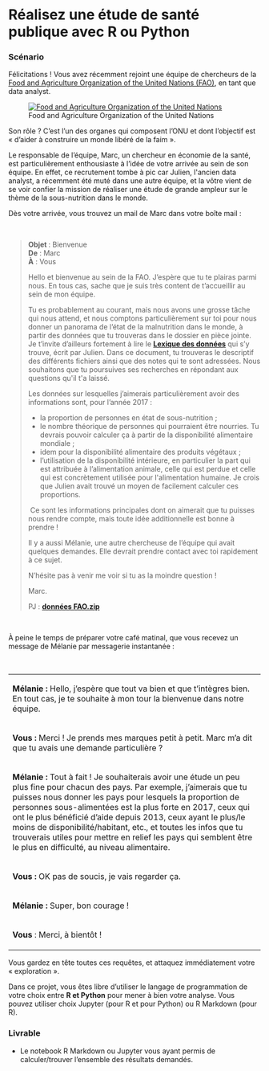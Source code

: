 <h1>Réalisez une étude de santé publique avec R ou Python</h1>
<h3>Scénario</h3>
<p>Félicitations&nbsp;! Vous avez récemment rejoint une équipe de chercheurs de la <a href="http://www.fao.org/home/fr/">
  Food and Agriculture Organization of the United Nations (FAO)</a>, en tant que data analyst.</p>
<figure><a href="https://user.oc-static.com/upload/2020/11/23/16061289311922_Capture%20d%E2%80%99e%CC%81cran%202020-11-23%20a%CC%80%2011.06.07.png" class="oc-imageLink oc-imageLink--disabled"><img src="https://user.oc-static.com/upload/2020/11/23/16061289311922_Capture%20d%E2%80%99e%CC%81cran%202020-11-23%20a%CC%80%2011.06.07.png" alt="Food and Agriculture Organization of the United Nations"></a>
<figcaption>Food and Agriculture Organization of the United Nations</figcaption>
</figure>
<p>Son rôle&nbsp;? C’est l’un des organes qui composent l’ONU et dont l’objectif est «&nbsp;d’aider à construire un monde libéré de la faim&nbsp;».&nbsp;</p>
<p>Le responsable de l’équipe, Marc, un chercheur en économie de la santé, est particulièrement enthousiaste à l’idée de votre arrivée au sein de son équipe. En effet, ce recrutement tombe à pic car Julien, l'ancien data analyst, a récemment été muté dans une autre équipe, et la vôtre vient de se voir confier la mission de réaliser une étude de grande ampleur sur le thème de la sous-nutrition dans le monde.</p>
<p>Dès votre arrivée, vous trouvez un mail de Marc dans votre boîte mail&nbsp;:</p>
<p>&nbsp;</p>
<blockquote>
<p><strong>Objet&nbsp;</strong>: Bienvenue<br><strong>De</strong>&nbsp;: Marc<br><strong>À</strong>&nbsp;: Vous</p>
<p>Hello et bienvenue au sein de la FAO. J’espère que tu te plairas parmi nous. En tous cas, sache que je suis très content de t’accueillir au sein de mon équipe.</p>
<p>Tu es probablement au courant, mais nous avons une grosse tâche qui nous attend, et nous comptons particulièrement sur toi pour nous donner un panorama de l’état de la malnutrition dans le monde, à partir des données que tu trouveras dans le dossier en pièce jointe. Je t’invite d’ailleurs fortement à lire le <a href="https://s3.eu-west-1.amazonaws.com/course.oc-static.com/projects/DAN_V2_P4/Lexique+des+donne%CC%81es.pdf"><strong>Lexique des données</strong></a> qui s’y trouve, écrit par Julien. Dans ce document, tu trouveras le descriptif des différents fichiers ainsi que des notes qui te sont adressées. Nous souhaitons que tu poursuives ses recherches en répondant aux questions qu'il t'a laissé.</p>
<p>Les données sur lesquelles j’aimerais particulièrement avoir des informations sont, pour l’année 2017 :</p>
<ul>
<li>la proportion de personnes en état de sous-nutrition ;</li>
<li>le nombre théorique de personnes qui pourraient être nourries. Tu devrais pouvoir calculer ça à partir de la disponibilité alimentaire mondiale ;</li>
<li>idem pour la disponibilité alimentaire des produits végétaux ;</li>
<li>l’utilisation de la disponibilité intérieure, en particulier la part qui est attribuée à l’alimentation animale, celle qui est perdue et celle qui est concrètement utilisée pour l'alimentation humaine. Je crois que Julien avait trouvé un moyen de facilement calculer ces proportions.</li>
</ul>
<p>&nbsp;Ce sont les informations principales dont on aimerait que tu puisses nous rendre compte, mais toute idée additionnelle est bonne à prendre&nbsp;!&nbsp;</p>
<p>Il y a aussi Mélanie, une autre chercheuse de l’équipe qui avait quelques demandes. Elle devrait prendre contact avec toi rapidement à ce sujet.</p>
<p>N’hésite pas à venir me voir si tu as la moindre question&nbsp;!</p>
<p>Marc.</p>
<p>PJ&nbsp;:&nbsp;<a href="https://s3-eu-west-1.amazonaws.com/static.oc-static.com/prod/courses/files/parcours-data-analyst/DAN-P4-FAO.zip"><strong>données FAO.zip</strong></a>&nbsp;</p>
</blockquote>
<p>&nbsp;</p>
<p>À peine le temps de préparer votre café matinal, que vous recevez un message de Mélanie par messagerie instantanée&nbsp;:</p>
<p>&nbsp;</p>
<div class="oc-tableContainer"><table>
<tbody>
<tr>
<td>
<p><strong>Mélanie : </strong>Hello, j’espère que tout va bien et que t’intègres bien. En tout cas, je te souhaite à mon tour la bienvenue dans notre équipe.</p>
</td>
</tr>
<tr>
<td>
<p><strong>Vous :&nbsp;</strong>Merci&nbsp;! Je prends mes marques petit à petit. Marc m’a dit que tu avais une demande particulière&nbsp;?</p>
</td>
</tr>
<tr>
<td>
<p><strong>Mélanie :&nbsp;</strong>Tout à fait&nbsp;! Je souhaiterais avoir une étude un peu plus fine pour chacun des pays. Par exemple, j’aimerais que tu puisses nous donner les pays pour lesquels la proportion de personnes sous-alimentées est la plus forte en 2017, ceux qui ont le plus bénéficié d’aide depuis 2013, ceux ayant le plus/le moins de disponibilité/habitant, etc., et toutes les infos que tu trouverais utiles pour mettre en relief les pays qui semblent être le plus en difficulté, au niveau alimentaire.</p>
</td>
</tr>
<tr>
<td>
<p><strong>Vous :&nbsp;</strong>OK pas de soucis, je vais regarder ça.</p>
</td>
</tr>
<tr>
<td>
<p><strong>Mélanie :&nbsp;</strong>Super, bon courage !</p>
</td>
</tr>
<tr>
<td>
<p><strong>Vous</strong> :&nbsp;Merci, à bientôt !</p>
</td>
</tr>
</tbody>
</table></div>
<p>Vous gardez en tête toutes ces requêtes, et attaquez immédiatement votre «&nbsp;exploration&nbsp;».</p>
<aside data-claire-semantic="information">
<p>Dans ce projet, vous êtes libre d’utiliser le langage de programmation de votre choix entre <strong>R et Python</strong> pour mener à bien votre analyse. Vous pouvez utiliser choix Jupyter (pour R et pour Python) ou R Markdown (pour R).</p>
</aside>
<h3>Livrable</h3>
<ul>
<li>Le notebook R Markdown ou Jupyter vous ayant permis de calculer/trouver l’ensemble des résultats demandés.</li>
</ul>
